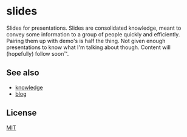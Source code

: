 # slides

Slides for presentations. Slides are consolidated knowledge, meant to convey
some information to a group of people quickly and efficiently. Pairing them up
with demo's is half the thing. Not given enough presentations to know what I'm
talking about though. Content will (hopefully) follow soon™.

## See also
- [knowledge][knowledge]
- [blog][blog]

## License
[MIT](https://tldrlegal.com/license/mit-license)

[knowledge]: https://github.com/yoshuawuyts/knowledge
[blog]: https://github.com/yoshuawuyts/blog
